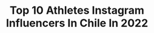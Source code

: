 ---
title: Top 10 Athletes Instagram Influencers In Chile In 2022
description: >-
  Find top athletes Instagram influencers in Chile in 2022. Most popular hashtags: #fitness #fitnessmotivation #training #chile.
platform: Instagram
hits: 20
text_top: Discover the top-rated Instagram accounts on inBeat.
text_bottom: inBeat has 20 Instagram influencers like this in Chile for you to pitch.
profiles:
  - username: "ignacio_casale"
    fullname: >-
      Ignacio Casale
    bio: >-
      - Professional rally racer 🚘 🏍 - Red bull athlete - 3 time Dakar Rally Champ 💥🍾🎉 - @casale_motors
    location: "Chile"
    followers: 111402
    engagement: 314
    commentsToLikes: 0.013940
    id: ck5ho91cvp5jt0i1181ra6lwf
    verified: true
    hashtags: "#lubrax, #nutrici, #dakar2021, #mifo"
  - username: "benjae.gutierrez"
    fullname: >-
      Benja E. Gutierrez🇨🇱
    bio: >-
      19👶🏾EL NIÑO Hebreos 11:1|Games Athlete'18|Wodstock 18' 19'🥇| @reebokchile | @bazarfitcl | @xommafitness | @teamyet
    location: "Chile"
    followers: 6686
    engagement: 678
    commentsToLikes: 0.017419
    id: ck5c4lro01m0w0i11gnpbtt2g
    verified: false
    hashtags: "#tecnicamentefuertes, #entrenacomounpro, #sporttheunexpected, #lifttheworld"
  - username: "pedroburns"
    fullname: >-
      Pedro Burns
    bio: >-
      MTB|🇨🇱| 22 RedBull Athlete TrekFactoryRacingEnduro •x3 Elite National Champ,x4 U21 •x2AndesPacifico winner •24 EWS ranking2019 🌍 •5 EWS podium U21
    location: "Chile"
    followers: 37764
    engagement: 1008
    commentsToLikes: 0.011672
    id: ck0vykv5c4i8o0i198m6eg4zl
    verified: false
    hashtags: "#soundofspeed, #trekfactoryracing, #bikelife, #redbullbike"
  - username: "iam.mayasw"
    fullname: >-
      Maya Silva 🍃
    bio: >-
      Calisthenics~Athlete Campeona nacional🇨🇱x2 Coach @miguelakasiete 🎥 YouTube: Maya Silva #healthylifestyle 🌱 #ifyoucandreamifyoucandoit 🌎
    location: "Chile"
    followers: 11049
    engagement: 1010
    commentsToLikes: 0.027736
    id: ck55lbawo175o0i110fzzln6f
    verified: false
    hashtags: "#strongwomen, #lifestyle, #instagood, #aesthetic"
  - username: "hugogodoybarker"
    fullname: >-
      Hugo Godoy 👊
    bio: >-
      SpartanProTeam🔥 Athlete 🚴🦍 Elite Spartan Podium x9🏋🏻 @yumiyumi.cl 🏋🏽‍♀️🏃‍♂️ @trailrun.cl 🤙🏻🤙🏻 @sportkinesis 💯💯 @jvssport 🏋🏼‍♀️ @seleccionesunab 🤘
    location: "Chile"
    followers: 11052
    engagement: 212
    commentsToLikes: 0.042225
    id: ck13581nk05vk0i19oayyp4up
    verified: false
    hashtags: "#ciclismochile, #cyclism, #conversacionesdeportivas, #running"
  - username: "bichocarrera"
    fullname: >-
      Bicho Carrera
    bio: >-
      Profesional Paragliding Athlete 🌈🪂 🥈2 x Vice World Cup Champion (2017/2019) 🥇1 x Synchro World Cup Champion (2017)
    location: "Chile"
    followers: 17093
    engagement: 531
    commentsToLikes: 0.021998
    id: ck0txrngwkabg0i19hswe06ag
    verified: false
    hashtags: "#adventure, #advanceparagliders, #love, #paragliding"
  - username: "simonettifiorella"
    fullname: >-
      Simona Quintana Silva
    bio: >-
      Coach📲🏋🏽‍♂️💪🏼 CrossFit Games Athlete |24🌸 🥇Latam ‘19 🇨🇱 🏆37th Fittest🌎🆙 Artista de amor🪐🐍 🌱Vegana 🦀🕉🧿 🌙@voika.cl ☀️ 🐕@appa.do0 🥰@kdiiiz 👑#GalgoQueen
    location: "Chile"
    followers: 41044
    engagement: 399
    commentsToLikes: 0.012958
    id: ck5c4dkhu14jc0i114t9xfbti
    verified: false
    hashtags: "#amor, #crossfit, #love, #crossfitgirls"
  - username: "piero.gorichon"
    fullname: >-
      PIERO GORICHON 🇨🇱
    bio: >-
      CrossFit Games Athlete '19 2x Fittest in Chile 19-20 🇨🇱 Bicampeon Nacional CrossFit 🥇 ATLETA @reebokchile Profesor 📖 Magister 🍎Dipl. Nutri dep #SYM
    location: "Chile"
    followers: 9647
    engagement: 390
    commentsToLikes: 0.015550
    id: ck5hggik62n8n0i11lmxqhtxe
    verified: false
    hashtags: "#crossfit, #focus, #escribetulegado, #training"
  - username: "fitnesscornerperu"
    fullname: >-
      The Fitness Corner
    bio: >-
      FITNESS FOR DUMMIES 🏳️‍🌈Proud Athlete: Team @reebokperu 💪🏽 Team @fbroperu 👊🏻Asesoría online solo para gente brava. #focusmierdafocus
    location: "Chile"
    followers: 19992
    engagement: 289
    commentsToLikes: 0.098834
    id: ck6uc7yn7e0pp0j71h14sww31
    verified: false
    hashtags: "#cuarentena, #recetasfaciles, #vidafitness, #easyrecipes"
  - username: "victor.allendes"
    fullname: >-
      Victor Allendes
    bio: >-
      🇻🇪 🇨🇱 Street workout athlete SPONSOR OFFICIAL @biomachinis Planes de entrenamiento 📬
    location: "Chile"
    followers: 40094
    engagement: 1849
    commentsToLikes: 0.032711
    id: ck55lbbzi178a0i11od1rbcfg
    verified: false
    hashtags: "#streetworkout, #calisthenics, #godwithme, #nevergiveup"
---
